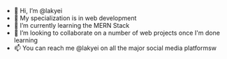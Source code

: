 - 👋 Hi, I’m @lakyei
- 👀 My specialization is in web development
- 🌱 I’m currently learning the MERN Stack
- 💞️ I’m looking to collaborate on a number of web projects once I'm done learning
- 📫 You can reach me @lakyei on all the major social media platformsw

<!---
lakyei/lakyei is a ✨ special ✨ repository because its `README.md` (this file) appears on your GitHub profile.
You can click the Preview link to take a look at your changes.
--->

